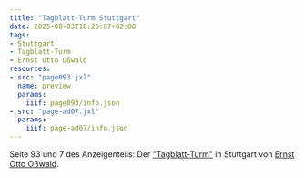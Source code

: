 ```yaml
---
title: "Tagblatt-Turm Stuttgart"
date: 2025-08-03T18:25:07+02:00
tags:
- Stuttgart
- Tagblatt-Turm
- Ernst Otto Oßwald
resources:
- src: "page093.jxl"
  name: preview
  params:
    iiif: page093/info.json
- src: "page-ad07.jxl"
  params:
    iiif: page-ad07/info.json
---
```

Seite 93 und 7 des Anzeigenteils: Der ["Tagblatt-Turm"](/tags/Tagblatt-Turm) in Stuttgart von [Ernst Otto Oßwald](/tags/Ernst-Otto-Oßwald).
